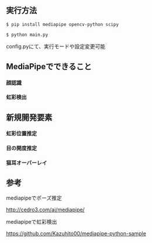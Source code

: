 ## 実行方法

`$ pip install mediapipe opencv-python scipy`

`$ python main.py`

config.pyにて、実行モードや設定変更可能


## MediaPipeでできること

#### 顔認識

#### 虹彩検出


## 新規開発要素

#### 虹彩位置推定

#### 目の開度推定

#### 猫耳オーバーレイ


## 参考

mediapipeでポーズ推定

http://cedro3.com/ai/mediapipe/

mediapipeで虹彩検出

https://github.com/Kazuhito00/mediapipe-python-sample
